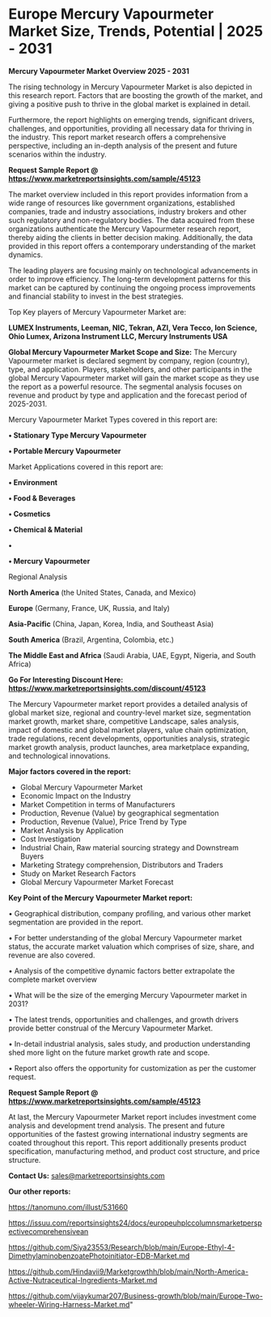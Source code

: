 # Europe Mercury Vapourmeter Market Size, Trends, Potential | 2025 - 2031

<Strong> Mercury Vapourmeter Market Overview 2025 - 2031</strong>

The rising technology in Mercury Vapourmeter Market is also depicted in this research report. Factors that are boosting the growth of the market, and giving a positive push to thrive in the global market is explained in detail.

Furthermore, the report highlights on emerging trends, significant drivers, challenges, and opportunities, providing all necessary data for thriving in the industry. This report market research offers a comprehensive perspective, including an in-depth analysis of the present and future scenarios within the industry.

<strong>Request Sample Report @ <a href=https://www.marketreportsinsights.com/sample/45123>https://www.marketreportsinsights.com/sample/45123</a></strong>

The market overview included in this report provides information from a wide range of resources like government organizations, established companies, trade and industry associations, industry brokers and other such regulatory and non-regulatory bodies. The data acquired from these organizations authenticate the Mercury Vapourmeter research report, thereby aiding the clients in better decision making. Additionally, the data provided in this report offers a contemporary understanding of the market dynamics.

The leading players are focusing mainly on technological advancements in order to improve efficiency. The long-term development patterns for this market can be captured by continuing the ongoing process improvements and financial stability to invest in the best strategies.

Top Key players of Mercury Vapourmeter Market are:

<strong>LUMEX Instruments, Leeman, NIC, Tekran, AZI, Vera Tecco, Ion Science, Ohio Lumex, Arizona Instrument LLC, Mercury Instruments USA</strong>

<strong><b>Global Mercury Vapourmeter Market Scope and Size:</b></strong>
The Mercury Vapourmeter market is declared segment by company, region (country), type, and application. Players, stakeholders, and other participants in the global Mercury Vapourmeter market will gain the market scope as they use the report as a powerful resource. The segmental analysis focuses on revenue and product by type and application and the forecast period of 2025-2031.

Mercury Vapourmeter Market Types covered in this report are:

<strong>•  Stationary Type Mercury Vapourmeter

•  Portable Mercury Vapourmeter</strong>

Market Applications covered in this report are:

<strong>•  Environment

•  Food & Beverages

•  Cosmetics

•  Chemical & Material

•  

•  Mercury Vapourmeter</strong> 

Regional Analysis

<strong>North America</strong> (the United States, Canada, and Mexico)

<strong>Europe</strong> (Germany, France, UK, Russia, and Italy)

<strong>Asia-Pacific</strong> (China, Japan, Korea, India, and Southeast Asia)

<strong>South America</strong> (Brazil, Argentina, Colombia, etc.)

<strong>The Middle East and Africa</strong> (Saudi Arabia, UAE, Egypt, Nigeria, and South Africa)

<strong>Go For Interesting Discount Here: <a href=https://www.marketreportsinsights.com/discount/45123>https://www.marketreportsinsights.com/discount/45123</a></strong>

The Mercury Vapourmeter market report provides a detailed analysis of global market size, regional and country-level market size, segmentation market growth, market share, competitive Landscape, sales analysis, impact of domestic and global market players, value chain optimization, trade regulations, recent developments, opportunities analysis, strategic market growth analysis, product launches, area marketplace expanding, and technological innovations.

<strong><b>Major factors covered in the report:</b></strong>
<ul>
  <li>Global Mercury Vapourmeter Market </li>
  <li>Economic Impact on the Industry</li>
  <li>Market Competition in terms of Manufacturers</li>
  <li>Production, Revenue (Value) by geographical segmentation</li>
  <li>Production, Revenue (Value), Price Trend by Type</li>
  <li>Market Analysis by Application</li>
  <li>Cost Investigation</li>
  <li>Industrial Chain, Raw material sourcing strategy and Downstream Buyers</li>
  <li>Marketing Strategy comprehension, Distributors and Traders</li>
  <li>Study on Market Research Factors</li>
  <li>Global Mercury Vapourmeter Market Forecast</li>
</ul>

<strong><b>Key Point of the Mercury Vapourmeter Market report:</b></strong>

• Geographical distribution, company profiling, and various other market segmentation are provided in the report.

• For better understanding of the global Mercury Vapourmeter market status, the accurate market valuation which comprises of size, share, and revenue are also covered.

• Analysis of the competitive dynamic factors better extrapolate the complete market overview

• What will be the size of the emerging Mercury Vapourmeter market in 2031?

• The latest trends, opportunities and challenges, and growth drivers provide better construal of the Mercury Vapourmeter Market.

• In-detail industrial analysis, sales study, and production understanding shed more light on the future market growth rate and scope.

• Report also offers the opportunity for customization as per the customer request.

<strong>Request Sample Report @ <a href=https://www.marketreportsinsights.com/sample/45123>https://www.marketreportsinsights.com/sample/45123</a></strong>

At last, the Mercury Vapourmeter Market report includes investment come analysis and development trend analysis. The present and future opportunities of the fastest growing international industry segments are coated throughout this report. This report additionally presents product specification, manufacturing method, and product cost structure, and price structure.

<strong>Contact Us:</strong>
sales@marketreportsinsights.com

<strong>Our other reports:</strong>

<a href=https://tanomuno.com/illust/531660>https://tanomuno.com/illust/531660</a>

<a href=https://issuu.com/reportsinsights24/docs/europeuhplccolumnsmarketperspectivecomprehensivean>https://issuu.com/reportsinsights24/docs/europeuhplccolumnsmarketperspectivecomprehensivean</a>

<a href=https://github.com/Siya23553/Research/blob/main/Europe-Ethyl-4-DimethylaminobenzoatePhotoinitiator-EDB-Market.md>https://github.com/Siya23553/Research/blob/main/Europe-Ethyl-4-DimethylaminobenzoatePhotoinitiator-EDB-Market.md</a>

<a href=https://github.com/Hindavii9/Marketgrowthh/blob/main/North-America-Active-Nutraceutical-Ingredients-Market.md>https://github.com/Hindavii9/Marketgrowthh/blob/main/North-America-Active-Nutraceutical-Ingredients-Market.md</a>

<a href=https://github.com/vijaykumar207/Business-growth/blob/main/Europe-Two-wheeler-Wiring-Harness-Market.md>https://github.com/vijaykumar207/Business-growth/blob/main/Europe-Two-wheeler-Wiring-Harness-Market.md</a>"
